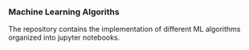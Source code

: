 ### Machine Learning Algoriths
The repository contains the implementation of different ML algorithms organized into jupyter notebooks.